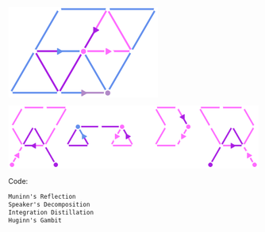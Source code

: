 ![](Cycle%20Instruction%20List%20Pattern.png)

![](Cycle%20Instruction%20List%20Code.png)

Code:
```
Muninn's Reflection
Speaker's Decomposition
Integration Distillation
Huginn's Gambit
```